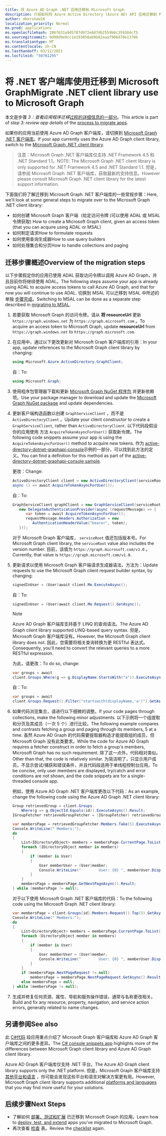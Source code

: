 ```yaml
---
title: 将 Azure AD Graph .NET 应用迁移到 Microsoft Graph
description: 介绍如何将 Azure Active Directory (Azure AD) API 应用迁移到 Microsoft Graph API。
author: dkershaw10
localization_priority: Normal
ms.prod: applications
ms.openlocfilehash: 286f631a9d5787d972e8d7db2559b0c359384c75
ms.sourcegitcommit: 9d98d9e9cc1e193850ab9b82aaaf906d70e1378b
ms.translationtype: MT
ms.contentlocale: zh-CN
ms.lasthandoff: 03/12/2021
ms.locfileid: "50761295"
---
```

# <a name="migrate-net-client-library-use-to-microsoft-graph"></a><span data-ttu-id="e63e9-103">将 .NET 客户端库使用迁移到 Microsoft Graph</span><span class="sxs-lookup"><span data-stu-id="e63e9-103">Migrate .NET client library use to Microsoft Graph</span></span>

<span data-ttu-id="e63e9-104">本文是步骤 *3：查看应用程序迁移*[过程的详细信息的一部分](migrate-azure-ad-graph-planning-checklist.md)。</span><span class="sxs-lookup"><span data-stu-id="e63e9-104">This article is part of *step 3: review app details* of the [process to migrate apps](migrate-azure-ad-graph-planning-checklist.md).</span></span>

<span data-ttu-id="e63e9-105">如果你的应用当前使用 Azure AD Graph 客户端库，请切换到 [Microsoft Graph .NET 客户端库](https://github.com/microsoftgraph/msgraph-sdk-dotnet)。</span><span class="sxs-lookup"><span data-stu-id="e63e9-105">If your app currently uses the Azure AD Graph client library, switch to the [Microsoft Graph .NET client library](https://github.com/microsoftgraph/msgraph-sdk-dotnet).</span></span>

><span data-ttu-id="e63e9-106">注意：Microsoft Graph .NET 客户端库仅支持 .NET Framework 4.5 和 .NET Standard 1.1。</span><span class="sxs-lookup"><span data-stu-id="e63e9-106">NOTE: The Microsoft Graph .NET client library is only supported for .NET Framework 4.5 and .NET Standard 1.1.</span></span>  <span data-ttu-id="e63e9-107">但是，请参阅 Microsoft Graph .NET 客户端库，获取最新的支持信息。</span><span class="sxs-lookup"><span data-stu-id="e63e9-107">However please consult Microsoft Graph .NET client library for the latest support information.</span></span>

<span data-ttu-id="e63e9-108">下面我们将了解迁移到 Microsoft Graph .NET 客户端库的一些常规步骤：</span><span class="sxs-lookup"><span data-stu-id="e63e9-108">Here, we'll look at some general steps to migrate over to the Microsoft Graph .NET client library:</span></span>

- <span data-ttu-id="e63e9-109">如何创建 Microsoft Graph 客户端（给定访问令牌 (可以使用 ADAL 或 MSAL 令牌获取) </span><span class="sxs-lookup"><span data-stu-id="e63e9-109">How to create a Microsoft Graph client, given an access token (that you can acquire using ADAL or MSAL)</span></span>
- <span data-ttu-id="e63e9-110">如何制定请求</span><span class="sxs-lookup"><span data-stu-id="e63e9-110">How to formulate requests</span></span>
- <span data-ttu-id="e63e9-111">如何使用查询生成器</span><span class="sxs-lookup"><span data-stu-id="e63e9-111">How to use query builders</span></span>
- <span data-ttu-id="e63e9-112">如何处理集合和分页</span><span class="sxs-lookup"><span data-stu-id="e63e9-112">How to handle collections and paging</span></span>  

## <a name="overview-of-the-migration-steps"></a><span data-ttu-id="e63e9-113">迁移步骤概述</span><span class="sxs-lookup"><span data-stu-id="e63e9-113">Overview of the migration steps</span></span>

<span data-ttu-id="e63e9-114">以下步骤假定你的应用已使用 ADAL 获取访问令牌以调用 Azure AD Graph，并且目前你将继续使用 ADAL。</span><span class="sxs-lookup"><span data-stu-id="e63e9-114">The following steps assume your app is already using ADAL to acquire access tokens to call Azure AD Graph, and that for now you will continue to use ADAL.</span></span> <span data-ttu-id="e63e9-115">切换到 MSAL 可以迁移到 MSAL 中所述的单独 [步骤完成](./migrate-azure-ad-graph-authentication-library.md#migrating-to-msal)。</span><span class="sxs-lookup"><span data-stu-id="e63e9-115">Switching to MSAL can be done as a separate step described in [migrating to MSAL](./migrate-azure-ad-graph-authentication-library.md#migrating-to-msal).</span></span>

1. <span data-ttu-id="e63e9-116">若要获取 Microsoft Graph 的访问令牌，请从 **将 resourceUrl** 更新 `https://graph.windows.net` 为 `https://graph.microsoft.com` 。</span><span class="sxs-lookup"><span data-stu-id="e63e9-116">To acquire an access token to Microsoft Graph, update **resourceUrl** from `https://graph.windows.net` to `https://graph.microsoft.com`.</span></span>

2. <span data-ttu-id="e63e9-117">在应用中，通过以下更改更新对 Microsoft Graph 客户端库的引用：</span><span class="sxs-lookup"><span data-stu-id="e63e9-117">In your app, update references to the Microsoft Graph client library by changing:</span></span>

    ``` csharp
    using Microsoft.Azure.ActiveDirectory.GraphClient;
    ```

    <span data-ttu-id="e63e9-118">自：</span><span class="sxs-lookup"><span data-stu-id="e63e9-118">To:</span></span>

    ``` csharp
    using Microsoft.Graph;
    ```

3. <span data-ttu-id="e63e9-119">使用程序包管理器下载和更新 [Microsoft Graph NuGet 程序包](https://www.nuget.org/packages/Microsoft.Graph/) 并更新依赖项。</span><span class="sxs-lookup"><span data-stu-id="e63e9-119">Use your package manager to download and update the [Microsoft Graph NuGet package](https://www.nuget.org/packages/Microsoft.Graph/) and update dependencies.</span></span>

4. <span data-ttu-id="e63e9-120">更新客户端构造函数以创建 `GraphServiceClient` ，而不是 `ActiveDirectoryClient` 。</span><span class="sxs-lookup"><span data-stu-id="e63e9-120">Update your client constructor to create a `GraphServiceClient`, rather than `ActiveDirectoryClient`.</span></span>  <span data-ttu-id="e63e9-121">以下代码段假设你的应用使用 方法 `AcquireTokenAsyncForUser()` 获取新令牌。</span><span class="sxs-lookup"><span data-stu-id="e63e9-121">The following code snippets assume your app is using the `AcquireTokenAsyncForUser()` method to acquire new tokens.</span></span> <span data-ttu-id="e63e9-122">作为 [active-directory-dotnet-graphapi-console](https://github.com/Azure-Samples/active-directory-dotnet-graphapi-console/blob/archive/GraphConsoleAppV3/AuthenticationHelper.cs)示例的一部分，可以找到此方法的定义。</span><span class="sxs-lookup"><span data-stu-id="e63e9-122">You can find a definition for this method as part of the [active-directory-dotnet-graphapi-console sample](https://github.com/Azure-Samples/active-directory-dotnet-graphapi-console/blob/archive/GraphConsoleAppV3/AuthenticationHelper.cs).</span></span>

    <span data-ttu-id="e63e9-123">更改：</span><span class="sxs-lookup"><span data-stu-id="e63e9-123">Change:</span></span>

    ``` csharp
    ActiveDirectoryClient client = new ActiveDirectoryClient(serviceRoot,
    async () => await AcquireTokenAsyncForUser());
    ```

    <span data-ttu-id="e63e9-124">自：</span><span class="sxs-lookup"><span data-stu-id="e63e9-124">To:</span></span>

    ``` csharp
    GraphServiceClient graphClient = new GraphServiceClient(serviceRoot,
       new DelegateAuthenticationProvider(async (requestMessage) => {
          var token = await AcquireTokenAsyncForUser();
          requestMessage.Headers.Authorization = new
             AuthenticationHeaderValue("bearer", token);
       }));
    ```

    <span data-ttu-id="e63e9-125">对于 Microsoft Graph 客户端库， `serviceRoot` 值还包括版本号。</span><span class="sxs-lookup"><span data-stu-id="e63e9-125">For Microsoft Graph client library, the `serviceRoot` value also includes the version number.</span></span> <span data-ttu-id="e63e9-126">目前，该值为 `https://graph.microsoft.com/v1.0` 。</span><span class="sxs-lookup"><span data-stu-id="e63e9-126">Currently, that value is `https://graph.microsoft.com/v1.0`.</span></span>

5. <span data-ttu-id="e63e9-127">更新请求以使用 Microsoft Graph 客户端请求生成器语法，方法为：</span><span class="sxs-lookup"><span data-stu-id="e63e9-127">Update requests to use the Microsoft Graph client request builder syntax, by changing:</span></span>

    ``` csharp
    signedInUser = (User)await client.Me.ExecuteAsync();
    ```

    <span data-ttu-id="e63e9-128">自：</span><span class="sxs-lookup"><span data-stu-id="e63e9-128">To:</span></span>

    ``` csharp
    signedInUser = (User)await client.Me.Request().GetAsync();
    ```

    >[!NOTE]
    ><span data-ttu-id="e63e9-129">Azure AD Graph 客户端库支持基于 LINQ 的查询语法。</span><span class="sxs-lookup"><span data-stu-id="e63e9-129">The Azure AD Graph client library supported LINQ-based query syntax.</span></span> <span data-ttu-id="e63e9-130">但是，Microsoft Graph 客户端库没有。</span><span class="sxs-lookup"><span data-stu-id="e63e9-130">However, the Microsoft Graph client library does not.</span></span>  <span data-ttu-id="e63e9-131">因此，您需要将相关查询转换为更 RESTful 表达式。</span><span class="sxs-lookup"><span data-stu-id="e63e9-131">Consequently, you'll need to convert the relevant queries to a more RESTful expression.</span></span>  

    <span data-ttu-id="e63e9-132">为此，请更改：</span><span class="sxs-lookup"><span data-stu-id="e63e9-132">To do so, change:</span></span>

    ``` csharp
    var groups = await
    client.Groups.Where(g => g.DisplayName.StartsWith("a")).ExecuteAsync();
    ```

    <span data-ttu-id="e63e9-133">自：</span><span class="sxs-lookup"><span data-stu-id="e63e9-133">To:</span></span>

    ``` csharp
    var groups = await
    client.Groups.Request().Filter("startswith(displayName,'a')").GetAsync();
    ```

6. <span data-ttu-id="e63e9-134">如果代码浏览集合，请进行以下细微的调整。</span><span class="sxs-lookup"><span data-stu-id="e63e9-134">If your code pages through collections, make the following minor adjustments.</span></span> <span data-ttu-id="e63e9-135">以下示例将一个组提取和分页及其成员（一次 5 个）进行比较。</span><span class="sxs-lookup"><span data-stu-id="e63e9-135">The following example compares and contrasts fetching a group and paging through its members, 5 at a time.</span></span> <span data-ttu-id="e63e9-136">虽然 Azure AD Graph 的代码需要提取器构造才能提取组的成员，但 Microsoft Graph 没有此类要求。</span><span class="sxs-lookup"><span data-stu-id="e63e9-136">While the code for Azure AD Graph requires a fetcher construct in order to fetch a group's members, Microsoft Graph has no such requirement.</span></span> <span data-ttu-id="e63e9-137">除了这一点外，代码相对类似。</span><span class="sxs-lookup"><span data-stu-id="e63e9-137">Other than that, the code is relatively similar.</span></span>  <span data-ttu-id="e63e9-138">为简洁明了，只显示用户成员，不显示尝试/捕获和错误条件，并且代码段适用于单线程控制台应用。</span><span class="sxs-lookup"><span data-stu-id="e63e9-138">To be concise, only user members are displayed, try/catch and error conditions are not shown, and the code snippets are for a single-threaded console app.</span></span>

    <span data-ttu-id="e63e9-139">例如，使用 Azure AD Graph .NET 客户端库更改以下代码：</span><span class="sxs-lookup"><span data-stu-id="e63e9-139">As an example, change the following code using the Azure AD Graph .NET client library:</span></span>

    ```csharp
    Group retrievedGroup = client.Groups.
        Where(g => g.ObjectId.Equals(id)).ExecuteAsync().Result;
    IGroupFetcher retrievedGroupFetcher = (IGroupFetcher) retrievedGroup;

    var membersPage = retrievedGroupFetcher.Members.Take(5).ExecuteAsync().Result;
    Console.WriteLine(" Members:");
    do
    {
        List<IDirectoryObject> members = membersPage.CurrentPage.ToList();
        foreach (IDirectoryObject member in members)
        {
            if (member is User)
            {
                User memberUser = (User)member;
                Console.WriteLine("        User: {0} ", memberUser.DisplayName);
            }
        }
        membersPage = membersPage.GetNextPageAsync().Result;
    } while (membersPage != null);

    ```

    <span data-ttu-id="e63e9-140">对于以下使用 Microsoft Graph .NET 客户端库的代码：</span><span class="sxs-lookup"><span data-stu-id="e63e9-140">To the following code using the Microsoft Graph .NET client library:</span></span>

    ```csharp
    var membersPage = client.Groups[id].Members.Request().Top(5).GetAsync().Result;
    Console.WriteLine(" Members:");
    do
    {
        List<DirectoryObject> members = membersPage.CurrentPage.ToList();
        foreach (DirectoryObject member in members)
        {
            if (member is User)
            {
                User memberUser = (User)member;
                Console.WriteLine("        User: {0} ", memberUser.DisplayName);
            }
        }
        if (membersPage.NextPageRequest != null)
            membersPage = membersPage.NextPageRequest.GetAsync().Result;
        else membersPage = null;
    } while (membersPage != null);

    ```

7. <span data-ttu-id="e63e9-141">生成并修复任何资源、属性、导航和服务操作错误，通常与名称更改相关。</span><span class="sxs-lookup"><span data-stu-id="e63e9-141">Build and fix any resource, property, navigation, and service action errors, generally related to name changes.</span></span>

## <a name="see-also"></a><span data-ttu-id="e63e9-142">另请参阅</span><span class="sxs-lookup"><span data-stu-id="e63e9-142">See also</span></span>

<span data-ttu-id="e63e9-143">此 [C#代码](https://github.com/microsoftgraph/console-csharp-snippets-sample) 段应用重点介绍了 Microsoft Graph 客户端库和 Azure AD Graph 客户端库之间的更多差异。</span><span class="sxs-lookup"><span data-stu-id="e63e9-143">The [C# console snippets app](https://github.com/microsoftgraph/console-csharp-snippets-sample) highlights more of the differences between Microsoft Graph client library and Azure AD Graph client library.</span></span>

<span data-ttu-id="e63e9-144">Azure AD Graph 客户端库仅支持 .NET 平台。</span><span class="sxs-lookup"><span data-stu-id="e63e9-144">The Azure AD Graph client library supports only the .NET platform.</span></span>  <span data-ttu-id="e63e9-145">但是，Microsoft Graph 客户端库支持 [其他平台和语言](/graph) ，你可能会发现这些平台和语言对解决方案更有用。</span><span class="sxs-lookup"><span data-stu-id="e63e9-145">However, Microsoft Graph client library supports additional [platforms and languages](/graph) that you may find more useful for your solutions.</span></span>

## <a name="next-steps"></a><span data-ttu-id="e63e9-146">后续步骤</span><span class="sxs-lookup"><span data-stu-id="e63e9-146">Next Steps</span></span>

- <span data-ttu-id="e63e9-147">了解如何 [部署、测试和扩展](./migrate-azure-ad-graph-deploy-test-extend.md) 已迁移到 Microsoft Graph 的应用。</span><span class="sxs-lookup"><span data-stu-id="e63e9-147">Learn how to [deploy, test, and extend](./migrate-azure-ad-graph-deploy-test-extend.md) apps you've migrated to Microsoft Graph.</span></span>
- <span data-ttu-id="e63e9-148">再次查看 [检查](migrate-azure-ad-graph-planning-checklist.md) 表。</span><span class="sxs-lookup"><span data-stu-id="e63e9-148">Review the [checklist](migrate-azure-ad-graph-planning-checklist.md) again.</span></span>
